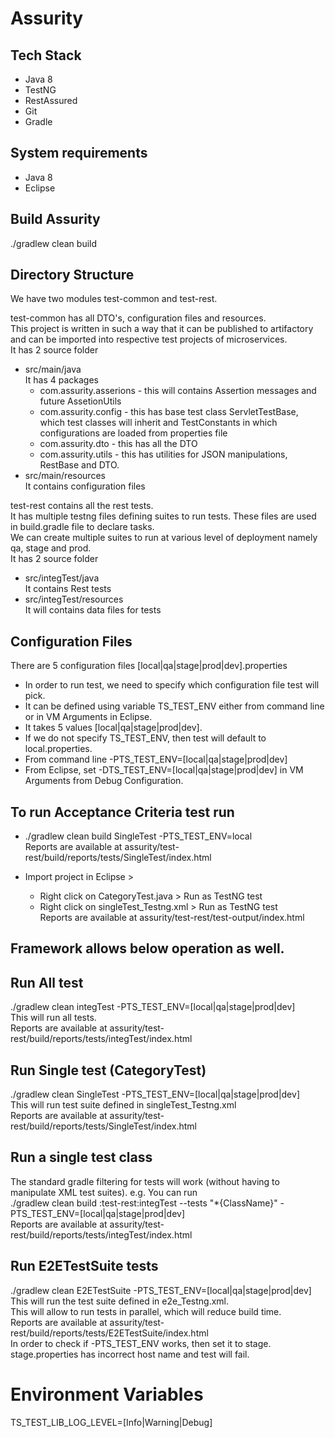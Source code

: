 # Assurity


## Tech Stack
 * Java 8
 * TestNG
 * RestAssured
 * Git
 * Gradle
 
## System requirements
 * Java 8
 * Eclipse 


## Build Assurity
./gradlew clean build
 

## Directory Structure
We have two modules test-common and test-rest.

test-common has all DTO's, configuration files and resources. 
<br>This project is written in such a way that it can be published to artifactory and can be imported into respective test projects of microservices.
<br>It has 2 source folder 
 * src/main/java
    <br>It has 4 packages
    * com.assurity.asserions - this will contains Assertion messages and future AssetionUtils
    * com.assurity.config - this has base test class ServletTestBase, which test classes will inherit and TestConstants in which configurations are loaded from properties file
    * com.assurity.dto - this has all the DTO
    * com.assurity.utils - this has utilities for JSON manipulations, RestBase and DTO. 
 * src/main/resources
   <br>It contains configuration files

test-rest contains all the rest tests.
<br>It has multiple testng files defining suites to run tests. These files are used in build.gradle file to declare tasks.
<br>We can create multiple suites to run at various level of deployment namely qa, stage and prod.
<br>It has 2 source folder 
 * src/integTest/java
   <br>It contains Rest tests
 * src/integTest/resources
   <br>It will contains data files for tests 
 
## Configuration Files 
There are 5 configuration files [local|qa|stage|prod|dev].properties
 * In order to run test, we need to specify which configuration file test will pick.
 * It can be defined using variable TS_TEST_ENV either from command line or in VM Arguments in Eclipse.
 * It takes 5 values [local|qa|stage|prod|dev].
 * If we do not specify TS_TEST_ENV, then test will default to local.properties.
 * From command line -PTS_TEST_ENV=[local|qa|stage|prod|dev]
 * From Eclipse, set -DTS_TEST_ENV=[local|qa|stage|prod|dev] in VM Arguments from Debug Configuration.

## To run Acceptance Criteria test run
 * ./gradlew clean build SingleTest -PTS_TEST_ENV=local
   <br>Reports are available at assurity/test-rest/build/reports/tests/SingleTest/index.html

 * Import project in Eclipse > 
    * Right click on CategoryTest.java > Run as TestNG test
    * Right click on singleTest_Testng.xml > Run as TestNG test
    <br>Reports are available at assurity/test-rest/test-output/index.html
 
## Framework allows below operation as well. 

## Run All test
 ./gradlew clean integTest -PTS_TEST_ENV=[local|qa|stage|prod|dev]
 <br>This will run all tests.
 <br>Reports are available at assurity/test-rest/build/reports/tests/integTest/index.html
 
## Run Single test (CategoryTest)
  ./gradlew clean SingleTest -PTS_TEST_ENV=[local|qa|stage|prod|dev]
  <br>This will run test suite defined in singleTest_Testng.xml
  <br>Reports are available at assurity/test-rest/build/reports/tests/SingleTest/index.html


## Run a single test class
  The standard gradle filtering for tests will work (without having to manipulate XML test suites). e.g. You can run
  <br>./gradlew clean build :test-rest:integTest --tests "*{ClassName}" -PTS_TEST_ENV=[local|qa|stage|prod|dev]
  <br>Reports are available at assurity/test-rest/build/reports/tests/integTest/index.html

## Run E2ETestSuite tests
  ./gradlew clean E2ETestSuite -PTS_TEST_ENV=[local|qa|stage|prod|dev]
  <br>This will run the test suite defined in e2e_Testng.xml. 
  <br>This will allow to run tests in parallel, which will reduce build time.
  <br>Reports are available at assurity/test-rest/build/reports/tests/E2ETestSuite/index.html
  <br>In order to check if -PTS_TEST_ENV works, then set it to stage. 
  <br>stage.properties has incorrect host name and test will fail.

 
# Environment Variables
  TS_TEST_LIB_LOG_LEVEL=[Info|Warning|Debug]
